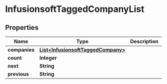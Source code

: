 
# InfusionsoftTaggedCompanyList

## Properties
Name | Type | Description | Notes
------------ | ------------- | ------------- | -------------
**companies** | [**List&lt;InfusionsoftTaggedCompany&gt;**](InfusionsoftTaggedCompany.md) |  |  [optional]
**count** | **Integer** |  |  [optional]
**next** | **String** |  |  [optional]
**previous** | **String** |  |  [optional]



